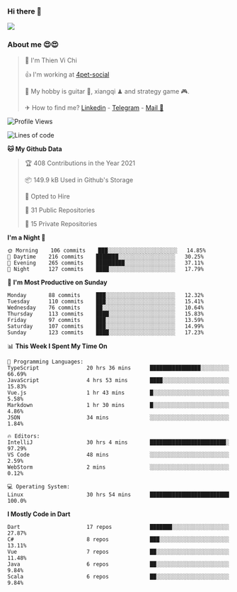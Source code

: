 ### Hi there 👋
![](https://media1.tenor.com/images/9aa4aee77151757a310fcdb4b8fd2a0a/tenor.gif?itemid=12671405)

### About me 😍😍

> 🙎 I'm Thien Vi Chi
> 
> 👍 I'm working at [4pet-social](https://github.com/4pet-social)
>
> 🥞 My hobby is guitar 🎸, xiangqi ♟ and strategy game 🎮.
> 
> ✈ How to find me? [Linkedin](https://www.linkedin.com/in/tvc12/) - [Telegram](https://t.me/yeutham212) - [Mail 📧](mailto:meomeocf98@gmail.com)
> 

<!--START_SECTION:waka-->
![Profile Views](http://img.shields.io/badge/Profile%20Views-2-blue)

![Lines of code](https://img.shields.io/badge/From%20Hello%20World%20I%27ve%20Written-731567%20lines%20of%20code-blue)

**🐱 My Github Data** 

> 🏆 408 Contributions in the Year 2021
 > 
> 📦 149.9 kB Used in Github's Storage 
 > 
> 💼 Opted to Hire
 > 
> 📜 31 Public Repositories 
 > 
> 🔑 15 Private Repositories  
 > 
**I'm a Night 🦉** 

```text
🌞 Morning    106 commits    ███░░░░░░░░░░░░░░░░░░░░░░   14.85% 
🌆 Daytime    216 commits    ███████░░░░░░░░░░░░░░░░░░   30.25% 
🌃 Evening    265 commits    █████████░░░░░░░░░░░░░░░░   37.11% 
🌙 Night      127 commits    ████░░░░░░░░░░░░░░░░░░░░░   17.79%

```
📅 **I'm Most Productive on Sunday** 

```text
Monday       88 commits     ███░░░░░░░░░░░░░░░░░░░░░░   12.32% 
Tuesday      110 commits    ███░░░░░░░░░░░░░░░░░░░░░░   15.41% 
Wednesday    76 commits     ██░░░░░░░░░░░░░░░░░░░░░░░   10.64% 
Thursday     113 commits    ████░░░░░░░░░░░░░░░░░░░░░   15.83% 
Friday       97 commits     ███░░░░░░░░░░░░░░░░░░░░░░   13.59% 
Saturday     107 commits    ███░░░░░░░░░░░░░░░░░░░░░░   14.99% 
Sunday       123 commits    ████░░░░░░░░░░░░░░░░░░░░░   17.23%

```


📊 **This Week I Spent My Time On** 

```text
💬 Programming Languages: 
TypeScript               20 hrs 36 mins      ████████████████░░░░░░░░░   66.69% 
JavaScript               4 hrs 53 mins       ████░░░░░░░░░░░░░░░░░░░░░   15.83% 
Vue.js                   1 hr 43 mins        █░░░░░░░░░░░░░░░░░░░░░░░░   5.58% 
Markdown                 1 hr 30 mins        █░░░░░░░░░░░░░░░░░░░░░░░░   4.86% 
JSON                     34 mins             ░░░░░░░░░░░░░░░░░░░░░░░░░   1.84%

🔥 Editors: 
IntelliJ                 30 hrs 4 mins       ████████████████████████░   97.29% 
VS Code                  48 mins             ░░░░░░░░░░░░░░░░░░░░░░░░░   2.59% 
WebStorm                 2 mins              ░░░░░░░░░░░░░░░░░░░░░░░░░   0.12%

💻 Operating System: 
Linux                    30 hrs 54 mins      █████████████████████████   100.0%

```

**I Mostly Code in Dart** 

```text
Dart                     17 repos            ███████░░░░░░░░░░░░░░░░░░   27.87% 
C#                       8 repos             ███░░░░░░░░░░░░░░░░░░░░░░   13.11% 
Vue                      7 repos             ██░░░░░░░░░░░░░░░░░░░░░░░   11.48% 
Java                     6 repos             ██░░░░░░░░░░░░░░░░░░░░░░░   9.84% 
Scala                    6 repos             ██░░░░░░░░░░░░░░░░░░░░░░░   9.84%

```



<!--END_SECTION:waka-->